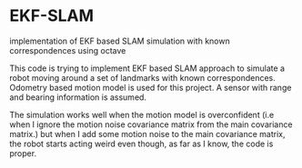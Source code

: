 # EKF-SLAM
implementation of EKF based SLAM simulation with known correspondences using octave

This code is trying to implement EKF based SLAM approach to simulate a robot moving around a set of landmarks with known correspondences. Odometry based motion model is used for this project. A sensor with range and bearing information is assumed.

The simulation works well when the motion model is overconfident (i.e when I ignore the motion noise covariance matrix from the main covariance matrix.) but when I add some motion noise to the main covariance matrix, the robot starts acting weird even though, as far as I know, the code is proper.
